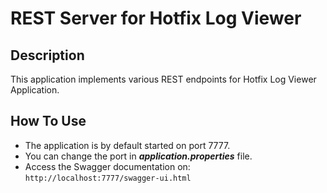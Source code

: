# REST Server for Hotfix Log Viewer

## Description

This application implements various REST endpoints for Hotfix Log Viewer Application.

## How To Use

- The application is by default started on port 7777.
- You can change the port in ***application.properties*** file.
- Access the Swagger documentation on:
`http://localhost:7777/swagger-ui.html`
